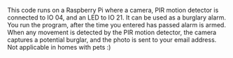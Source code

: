 This code runs on a Raspberry Pi where a camera, PIR motion detector is connected to IO 04, and an LED to IO 21. It can be used as a burglary alarm.
You run the program, after the time you entered has passed alarm is armed.
When any movement is detected by the PIR motion detector, the camera captures a potential burglar, and the photo is sent to your email address.
Not applicable in homes with pets :)
